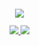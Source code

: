 <p align="center">
  <a href="https://github.com/CalmCenter">
    <img src="https://github-readme-stats.wasabeef.vercel.app/api?username=CalmCenter&show_icons=true&line_height=21&show_icons=true&theme=vue" />
  </a>
</p>

<p align="center">
  <a href="https://calmcenter.club/">
    <img src="https://img.shields.io/badge/🔥%20Android-Notes-brightness.svg"
  </a>  
  <a href=https://github.com/CalmCenter>
    <img src="https://komarev.com/ghpvc/?username=CalmCenter&color=brightblue" />
  </a>  
</p>
